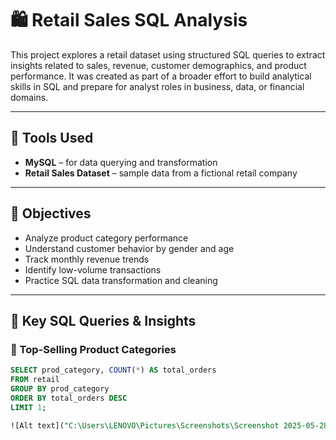 # 🛍️ Retail Sales SQL Analysis

This project explores a retail dataset using structured SQL queries to extract insights related to sales, revenue, customer demographics, and product performance. It was created as part of a broader effort to build analytical skills in SQL and prepare for analyst roles in business, data, or financial domains.

---

## 🧰 Tools Used
- **MySQL** – for data querying and transformation
- **Retail Sales Dataset** – sample data from a fictional retail company

---

## 📌 Objectives
- Analyze product category performance
- Understand customer behavior by gender and age
- Track monthly revenue trends
- Identify low-volume transactions
- Practice SQL data transformation and cleaning

---

## 🧪 Key SQL Queries & Insights

### 🔹 Top-Selling Product Categories
```sql
SELECT prod_category, COUNT(*) AS total_orders
FROM retail
GROUP BY prod_category
ORDER BY total_orders DESC
LIMIT 1;

![Alt text]("C:\Users\LENOVO\Pictures\Screenshots\Screenshot 2025-05-28 194634.png")
